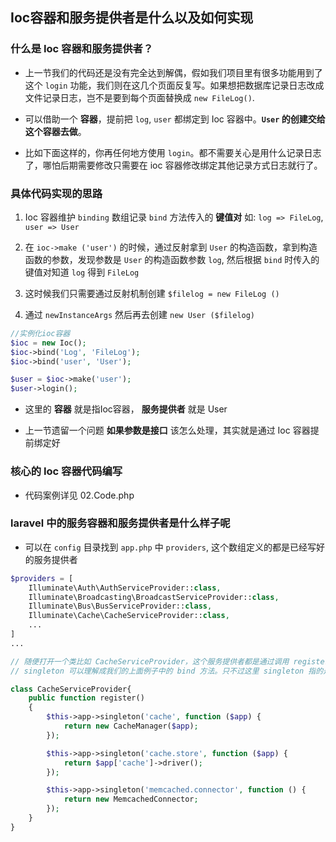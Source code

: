 ## Ioc容器和服务提供者是什么以及如何实现

### 什么是 Ioc 容器和服务提供者？
* 上一节我们的代码还是没有完全达到解偶，假如我们项目里有很多功能用到了这个 `login` 功能，我们则在这几个页面反复写。如果想把数据库记录日志改成文件记录日志，岂不是要到每个页面替换成 `new FileLog()`.

* 可以借助一个 __容器__，提前把 `log`, `user` 都绑定到 Ioc 容器中。__`User` 的创建交给这个容器去做__。

* 比如下面这样的，你再任何地方使用 `login`。都不需要关心是用什么记录日志了，哪怕后期需要修改只需要在 ioc 容器修改绑定其他记录方式日志就行了。


### 具体代码实现的思路
1. Ioc 容器维护 `binding` 数组记录 `bind` 方法传入的 __键值对__ 如: `log => FileLog`, `user => User`

2. 在 `ioc->make ('user')` 的时候，通过反射拿到 `User` 的构造函数，拿到构造函数的参数，发现参数是 `User` 的构造函数参数 `log`, 然后根据 `bind` 时传入的键值对知道 `log` 得到 `FileLog`

3. 这时候我们只需要通过反射机制创建 `$filelog = new FileLog ()`

4. 通过 `newInstanceArgs` 然后再去创建 `new User ($filelog)`

```php
//实例化ioc容器
$ioc = new Ioc();
$ioc->bind('Log', 'FileLog');
$ioc->bind('user', 'User');

$user = $ioc->make('user');
$user->login();
```

* 这里的 __容器__ 就是指Ioc容器， __服务提供者__ 就是 User

* 上一节遗留一个问题 __如果参数是接口__ 该怎么处理，其实就是通过 Ioc 容器提前绑定好


### 核心的 Ioc 容器代码编写
* 代码案例详见 02.Code.php


### laravel 中的服务容器和服务提供者是什么样子呢
* 可以在 `config` 目录找到 `app.php` 中 `providers`, 这个数组定义的都是已经写好的服务提供者

```php
$providers = [
    Illuminate\Auth\AuthServiceProvider::class,
    Illuminate\Broadcasting\BroadcastServiceProvider::class,
    Illuminate\Bus\BusServiceProvider::class,
    Illuminate\Cache\CacheServiceProvider::class,
    ...
]
...

// 随便打开一个类比如 CacheServiceProvider，这个服务提供者都是通过调用 register 方法注册到 ioc容器中，其中的 app就是 Ioc容器。
// singleton 可以理解成我们的上面例子中的 bind 方法。只不过这里 singleton 指的是单例模式。

class CacheServiceProvider{
    public function register()
    {
        $this->app->singleton('cache', function ($app) {
            return new CacheManager($app);
        });

        $this->app->singleton('cache.store', function ($app) {
            return $app['cache']->driver();
        });

        $this->app->singleton('memcached.connector', function () {
            return new MemcachedConnector;
        });
    }
}
```
